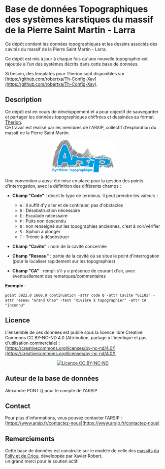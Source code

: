 
# Base de données Topographiques des systèmes karstiques du massif de la Pierre Saint Martin - Larra

Ce dépôt contient les données topographiques et les dessins associés des cavités du massif de la Pierre Saint Martin - Larra.

Ce dépôt est mis à jour à chaque fois qu'une nouvelle topographie est rajoutée à l'un des systèmes décrits dans cette base de données.

Si besoin, des templates pour Therion sont disponibles sur [https://github.com/robertxa/Th-Config-Xav](https://github.com/robertxa/Th-Config-Xav).

## Description

Ce dépôt est en cours de développement et a pour objectif de sauvegarder et partager les données topographiques chiffrées et dessinées au format [Therion](https://therion.speleo.sk/).  
Ce travail est réalisé par les membres de l'ARSIP, collectif d'exploration du massif de la Pierre Saint Martin.

<p align="center">
  <a href="http://arsip.fr/">
    <img src="/Logos/Logo-ARSIP-Synthese-Topo.jpg" alt="Logo ARSIP" width="200px">
  </a>
</p>

Une convention a aussi été mise en place pour la gestion des points d'interrogation, avec la définition des différents champs :

- **Champ "Code"** : décrit le type de terminus. Il peut prendre les valeurs :
  - `A` : il suffit d'y aller et de continuer, pas d'obstacles  
  - `D` : Désobstruction nécessaire  
  - `E` : Escalade nécessaire  
  - `P` : Puits non descendu  
  - `Q` : non renseigné sur les topographies anciennes, c'est à voir/vérifier  
  - `S` : Siphon à plonger  
  - `T` : Trémie à désobstruer

- **Champ "Cavite"** : nom de la cavité concernée  
- **Champ "Reseau"** : partie de la cavité où se situe le point d'interrogation (pour le localiser rapidement sur les topographies)  
- **Champ "CA"** : rempli s'il y a présence de courant d'air, avec éventuellement des remarques/commentaires

**Exemple** :  
```text
point 3922.0 1660.0 continuation -attr code Q -attr Cavite "GL102" -attr reseau "Grand Chao" -text "Rivière à topographier" -attr CA "inconnu"
```

## Licence

L'ensemble de ces données est publié sous la licence libre Creative Commons CC BY-NC-ND 4.0 (Attribution, partage à l'identique et pas d'utilisation commerciale) :  
[https://creativecommons.org/licenses/by-nc-nd/4.0/](https://creativecommons.org/licenses/by-nc-nd/4.0/)

<p align="center">
  <a href="https://creativecommons.org/licenses/by-nc-nd/4.0/">
    <img src="https://mirrors.creativecommons.org/presskit/buttons/88x31/png/by-nc-nd.png" alt="Licence CC BY-NC-ND" width="100px">
  </a>
</p>

## Auteur de la base de données

Alexandre PONT (<alexandre dot pont at yahoo dot fr>) pour le compte de l'ARSIP

## Contact

Pour plus d'informations, vous pouvez contacter l'ARSIP : [https://www.arsip.fr/contactez-nous](https://www.arsip.fr/contactez-nous)

## Remerciements

Cette base de données est construite sur le modèle de celle des [massifs du Folly et de Criou](https://github.com/robertxa/Topographies-Samoens_Folly), développée par Xavier Robert,  
un grand merci pour le soutien actif.

